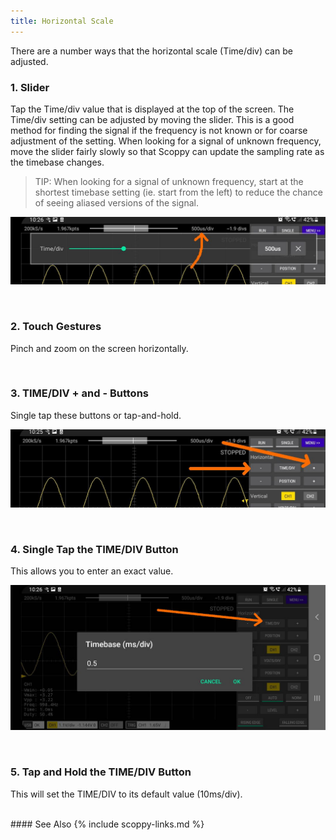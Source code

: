 ```yaml
---
title: Horizontal Scale
---
```


There are a number ways that the horizontal scale (Time/div) can be adjusted.

### 1. Slider
Tap the Time/div value that is displayed at the top of the screen. The Time/div setting can be adjusted by moving the slider. This is a good method
for finding the signal if the frequency is not known or for coarse adjustment of the setting. When looking for a signal of unknown frequency, move the
slider fairly slowly so that Scoppy can update the sampling rate as the timebase changes.

> TIP: When looking for a signal of unknown frequency, start at the shortest timebase setting (ie. start from the left) to reduce the chance of seeing
aliased versions of the signal.

![timebase-slider](images/timebase-slider.jpg)

<br>

### 2. Touch Gestures

Pinch and zoom on the screen horizontally.

<br>

### 3. TIME/DIV + and - Buttons

Single tap these buttons or tap-and-hold.

![time-div-plus-and-minus-buttons](images/timebase-plus-minus.jpg)

<br>

### 4. Single Tap the TIME/DIV Button

This allows you to enter an exact value.

![timebase-single-tap](images/time-div-dialog.jpg)

<br>

### 5. Tap and Hold the TIME/DIV Button

This will set the TIME/DIV to its default value (10ms/div).

<br>
#### See Also
{% include scoppy-links.md %}
